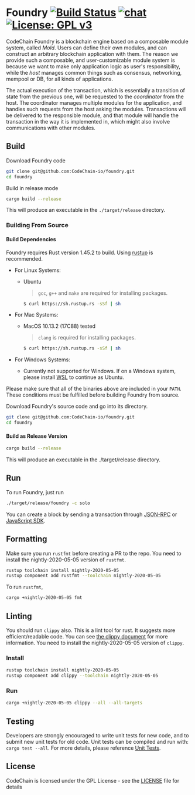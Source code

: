 Foundry
[![Build Status](https://travis-ci.com/CodeChain-io/foundry.svg?branch=master)](https://travis-ci.com/CodeChain-io/foundry)
[![chat](https://img.shields.io/discord/569610676205781012.svg?logo=discord)](https://discord.gg/xhpdXm7)
[![License: GPL v3](https://img.shields.io/badge/License-GPL%20v3-blue.svg)](https://www.gnu.org/licenses/gpl-3.0)
==============

CodeChain Foundry is a blockchain engine based on a composable module system, called _Mold_.
Users can define their own modules, and can construct an arbitrary blockchain application with them.
The reason we provide such a composable, and user-customizable module system is
because we want to make only application logic as user's responsibility,
while the _host_ manages common things such as consensus, networking, mempool or DB, for all kinds of applications.

The actual execution of the transaction, which is essentially a transition of state from the previous one, will be requested to the _coordinator_ from the host.
The coordinator manages multiple modules for the application, and handles such requests from the host asking the modules.
Transactions will be delivered to the responsible module, and that module will handle the transaction in the way it is implemented in,
which might also involve communications with other modules.

## Build

Download Foundry code

```sh
git clone git@github.com:CodeChain-io/foundry.git
cd foundry
```

Build in release mode

```sh
cargo build --release
```

This will produce an executable in the `./target/release` directory.

### Building From Source

#### Build Dependencies
Foundry requires Rust version 1.45.2 to build. Using [rustup](https://rustup.rs/ "rustup URL") is recommended.

- For Linux Systems:
  - Ubuntu

    > `gcc`, `g++` and `make` are required for installing packages.
    ```sh
    $ curl https://sh.rustup.rs -sSf | sh
    ```
        

- For Mac Systems:
  - MacOS 10.13.2 (17C88) tested
    > `clang` is required for installing packages.

    ```sh
    $ curl https://sh.rustup.rs -sSf | sh
    ```
        

- For Windows Systems:
  - Currently not supported for Windows. If on a Windows system, please install [WSL](https://docs.microsoft.com/en-us/windows/wsl/install-win10) to continue as Ubuntu.

Please make sure that all of the binaries above are included in your `PATH`. These conditions must be fulfilled before building Foundry from source.


Download Foundry's source code and go into its directory.
```sh
git clone git@github.com:CodeChain-io/foundry.git
cd foundry
```

#### Build as Release Version
```sh
cargo build --release
```

This will produce an executable in the ./target/release directory.

## Run

To run Foundry, just run

```sh
./target/release/foundry -c solo
```
You can create a block by sending a transaction through [JSON-RPC](https://github.com/CodeChain-io/foundry/blob/master/spec/JSON-RPC.md) or [JavaScript SDK](https://api.codechain.io/).

## Formatting

Make sure you run `rustfmt` before creating a PR to the repo. You need to install the nightly-2020-05-05 version of `rustfmt`.

```sh
rustup toolchain install nightly-2020-05-05
rustup component add rustfmt --toolchain nightly-2020-05-05
```

To run `rustfmt`,

```sh
cargo +nightly-2020-05-05 fmt
```

## Linting

You should run `clippy` also. This is a lint tool for rust. It suggests more efficient/readable code.
You can see [the clippy document](https://rust-lang.github.io/rust-clippy/master/index.html) for more information.
You need to install the nightly-2020-05-05 version of `clippy`.

### Install
```sh
rustup toolchain install nightly-2020-05-05
rustup component add clippy --toolchain nightly-2020-05-05
```

### Run

```sh
cargo +nightly-2020-05-05 clippy --all --all-targets
```

## Testing

Developers are strongly encouraged to write unit tests for new code, and to submit new unit tests for old code. Unit tests can be compiled and run with: `cargo test --all`. For more details, please reference [Unit Tests](https://github.com/CodeChain-io/codechain/wiki/Unit-Tests).

## License
CodeChain is licensed under the GPL License - see the [LICENSE](https://github.com/CodeChain-io/foundry/blob/master/LICENSE) file for details

